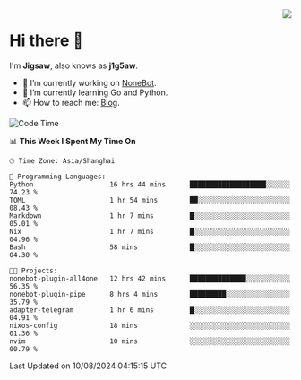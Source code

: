 <a href="#">
  <img align="right" src="https://github-readme-stats.vercel.app/api?username=j1g5awi&count_private=true&show_icons=true&title_color=80070B&text_color=B3B3B3&bg_color=212121&icon_color=80070B" />
</a>

# Hi there 👋

I'm **Jigsaw**, also knows as **j1g5aw**.

- 🔭 I’m currently working on [NoneBot](https://github.com/nonebot).
- 🌱 I’m currently learning Go and Python.
- 📫 How to reach me: [Blog](https://blog.maddestroyer.xyz/).

<!--START_SECTION:waka-->
![Code Time](http://img.shields.io/badge/Code%20Time-1%2C607%20hrs%2020%20mins-blue)

📊 **This Week I Spent My Time On** 

```text
🕑︎ Time Zone: Asia/Shanghai

💬 Programming Languages: 
Python                   16 hrs 44 mins      ███████████████████░░░░░░   74.23 % 
TOML                     1 hr 54 mins        ██░░░░░░░░░░░░░░░░░░░░░░░   08.43 % 
Markdown                 1 hr 7 mins         █░░░░░░░░░░░░░░░░░░░░░░░░   05.01 % 
Nix                      1 hr 7 mins         █░░░░░░░░░░░░░░░░░░░░░░░░   04.96 % 
Bash                     58 mins             █░░░░░░░░░░░░░░░░░░░░░░░░   04.30 % 

🐱‍💻 Projects: 
nonebot-plugin-all4one   12 hrs 42 mins      ██████████████░░░░░░░░░░░   56.35 % 
nonebot-plugin-pipe      8 hrs 4 mins        █████████░░░░░░░░░░░░░░░░   35.79 % 
adapter-telegram         1 hr 6 mins         █░░░░░░░░░░░░░░░░░░░░░░░░   04.91 % 
nixos-config             18 mins             ░░░░░░░░░░░░░░░░░░░░░░░░░   01.36 % 
nvim                     10 mins             ░░░░░░░░░░░░░░░░░░░░░░░░░   00.79 % 
```


 Last Updated on 10/08/2024 04:15:15 UTC
<!--END_SECTION:waka-->
